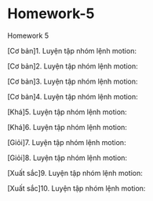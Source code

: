 # Homework-5
Homework 5

[Cơ bản]1. Luyện tập nhóm lệnh motion: 

[Cơ bản]2. Luyện tập nhóm lệnh motion: 

[Cơ bản]3. Luyện tập nhóm lệnh motion: 

[Cơ bản]4. Luyện tập nhóm lệnh motion: 

[Khá]5. Luyện tập nhóm lệnh motion: 

[Khá]6. Luyện tập nhóm lệnh motion: 

[Giỏi]7. Luyện tập nhóm lệnh motion: 

[Giỏi]8. Luyện tập nhóm lệnh motion: 

[Xuất sắc]9. Luyện tập nhóm lệnh motion: 

[Xuất sắc]10. Luyện tập nhóm lệnh motion: 
